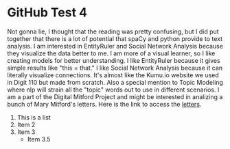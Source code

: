 # GitHub Test 4

Not gonna lie, I thought that the reading was pretty confusing, but I did put together that there is a lot of potential that spaCy and python provide to text analysis. 
I am interested in EntityRuler and Social Network Analysis because they visualize the data better to me. I am more of a visual learner, so I like creating models for 
better understanding. I like EntityRuler because it gives simple results like "this = that." I like Social Network Analysis because it can literally visualize 
connections. It's almost like the Kumu.io website we used in Digit 110 but made from scratch. Also a special mention to Topic Modeling where nlp will strain all the 
"topic" words out to use in different scenarios. I am a part of the Digital Mitford Project and might be interested in analizing a bunch of Mary Mitford's letters.
Here is the link to access the [letters](https://digitalmitford.org//lettersInterface.php).

1. This is a list
2. Item 2
3. Item 3
   - Item 3.5
   
